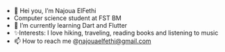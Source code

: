 - 👋 Hei you, I’m Najoua ElFethi
- Computer science student at FST BM 
- 🌱 I’m currently learning Dart and Flutter
- ✨Interests: I love hiking, traveling, reading books and listening to music
- 📫 How to reach me @najouaelfethi@gmail.com


<!---
najouaelfethi/najouaelfethi is a ✨ special ✨ repository because its `README.md` (this file) appears on your GitHub profile.
You can click the Preview link to take a look at your changes.
--->
